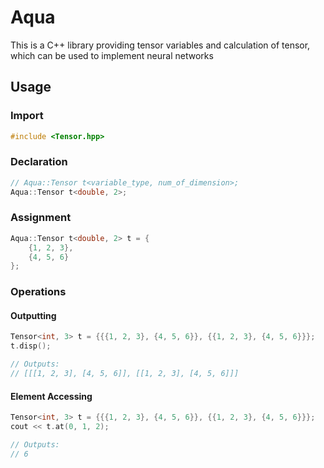 # Aqua

This is a C++ library providing tensor variables and calculation of tensor, which can be used to implement neural networks

## Usage

### Import

```cpp
#include <Tensor.hpp>
```

### Declaration

```cpp
// Aqua::Tensor t<variable_type, num_of_dimension>;
Aqua::Tensor t<double, 2>;
```


### Assignment

```cpp
Aqua::Tensor t<double, 2> t = {
    {1, 2, 3},
    {4, 5, 6}
};
```

### Operations

#### Outputting
```cpp
Tensor<int, 3> t = {{{1, 2, 3}, {4, 5, 6}}, {{1, 2, 3}, {4, 5, 6}}};
t.disp();

// Outputs:
// [[[1, 2, 3], [4, 5, 6]], [[1, 2, 3], [4, 5, 6]]]
```

#### Element Accessing
```cpp
Tensor<int, 3> t = {{{1, 2, 3}, {4, 5, 6}}, {{1, 2, 3}, {4, 5, 6}}};
cout << t.at(0, 1, 2);

// Outputs:
// 6
```